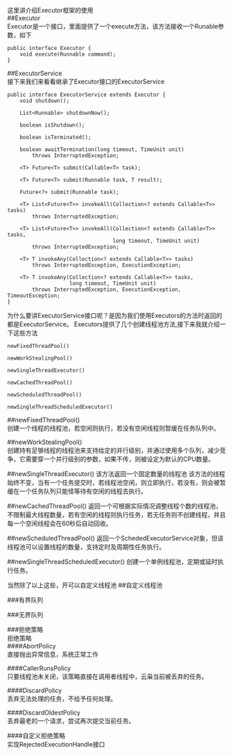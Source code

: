 这里讲介绍Executor框架的使用  
##Executor  
Executor是一个接口，里面提供了一个execute方法，该方法接收一个Runable参数，如下
```
public interface Executor {
    void execute(Runnable command);
}
```
##ExecutorService  
接下来我们来看看继承了Executor接口的ExecutorService
```
public interface ExecutorService extends Executor {
    void shutdown();

    List<Runnable> shutdownNow();

    boolean isShutdown();

    boolean isTerminated();

    boolean awaitTermination(long timeout, TimeUnit unit)
        throws InterruptedException;

    <T> Future<T> submit(Callable<T> task);

    <T> Future<T> submit(Runnable task, T result);

    Future<?> submit(Runnable task);

    <T> List<Future<T>> invokeAll(Collection<? extends Callable<T>> tasks)
        throws InterruptedException;

    <T> List<Future<T>> invokeAll(Collection<? extends Callable<T>> tasks,
                                  long timeout, TimeUnit unit)
        throws InterruptedException;

    <T> T invokeAny(Collection<? extends Callable<T>> tasks)
        throws InterruptedException, ExecutionException;

    <T> T invokeAny(Collection<? extends Callable<T>> tasks,
                    long timeout, TimeUnit unit)
        throws InterruptedException, ExecutionException, TimeoutException;
}
```

为什么要讲ExecutorService接口呢？是因为我们使用Executors的方法时返回的都是ExecutorService。
Executors提供了几个创建线程池方法,接下来我就介绍一下这些方法
```
newFixedThreadPool()

newWorkStealingPool()

newSingleThreadExecutor()

newCachedThreadPool() 

newScheduledThreadPool()

newSingleThreadScheduledExecutor()
```

##newFixedThreadPool()    
创建一个线程的线程池，若空闲则执行，若没有空闲线程则暂缓在任务队列中。

##newWorkStealingPool()  
创建持有足够线程的线程池来支持给定的并行级别，并通过使用多个队列，减少竞争，它需要穿一个并行级别的参数，如果不传，则被设定为默认的CPU数量。

##newSingleThreadExecutor()
该方法返回一个固定数量的线程池
该方法的线程始终不变，当有一个任务提交时，若线程池空闲，则立即执行，若没有，则会被暂缓在一个任务队列只能怪等待有空闲的线程去执行。

##newCachedThreadPool() 
返回一个可根据实际情况调整线程个数的线程池，不限制最大线程数量，若有空闲的线程则执行任务，若无任务则不创建线程，并且每一个空闲线程会在60秒后自动回收。

##newScheduledThreadPool()
返回一个SchededExecutorService对象，但该线程池可以设置线程的数量，支持定时及周期性任务执行。

##newSingleThreadScheduledExecutor()
创建一个单例线程池，定期或延时执行任务。

当然除了以上这些，开可以自定义线程池
##自定义线程池


###有界队列  

###无界队列  

###拒绝策略  
拒绝策略  
####AbortPolicy   
直接抛出异常信息，系统正常工作  
  
####CallerRunsPolicy  
只要线程池未关闭，该策略直接在调用者线程中，云枭当前被丢弃的任务。  
  
####DiscardPolicy  
丢弃无法处理的任务，不给予任何处理。  
  
####DiscardOldestPolicy  
丢弃最老的一个请求，尝试再次提交当前任务。  
  
####自定义拒绝策略   
实现RejectedExecutionHandle接口  

